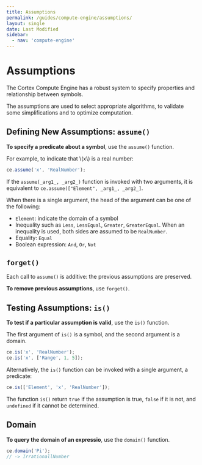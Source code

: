 ```yaml
---
title: Assumptions
permalink: /guides/compute-engine/assumptions/
layout: single
date: Last Modified
sidebar:
  - nav: 'compute-engine'
---
```


<script type='module'>
    import {renderMathInDocument} from '//unpkg.com/mathlive/dist/mathlive.min.mjs';
    renderMathInDocument({ 
      renderAccessibleContent: false,
      TeX: { 
        delimiters: {
          inline: [['\\(', '\\)']],
          display: [ ['$$', '$$'], ['\\[', '\\]']],
        },
        processEnvironments : false 
      },
      asciiMath: null,
    });
</script>

# Assumptions

The Cortex Compute Engine has a robust system to specify properties and
relationship between symbols.

The assumptions are used to select appropriate algorithms, to validate some
simplifications and to optimize computation.

## Defining New Assumptions: `assume()`

**To specify a predicate about a symbol**, use the `assume()` function.

For example, to indicate that \\(x\\) is a real number:

```js
ce.assume('x', 'RealNumber');
```

If the `assume(_arg1_, _arg2_)` function is invoked with two arguments, it is
equivalent to `ce.assume(["Element", _arg1_, _arg2_]`.

When there is a single argument, the head of the argument can be one of the
following:

- `Element`: indicate the domain of a symbol
- Inequality such as `Less`, `LessEqual`, `Greater`, `GreaterEqual`. When an
  inequality is used, both sides are assumed to be `RealNumber`.
- Equality: `Equal`
- Boolean expression: `And`, `Or`, `Not`

## `forget()`

Each call to `assume()` is additive: the previous assumptions are preserved.

**To remove previous assumptions**, use `forget()`.

## Testing Assumptions: `is()`

**To test if a particular assumption is valid**, use the `is()` function.

The first argument of `is()` is a symbol, and the second argument is a domain.

```js
ce.is('x', 'RealNumber');
ce.is('x', ['Range', 1, 5]);
```

Alternatively, the `is()` function can be invoked with a single argument, a
predicate:

```js
ce.is(['Element', 'x', 'RealNumber']);
```

The function `is()` return `true` if the assumption is true, `false` if it is
not, and `undefined` if it cannot be determined.

## Domain

**To query the domain of an expressio**, use the `domain()` function.

```js
ce.domain('Pi');
// -> IrrationallNumber
```
